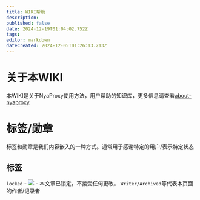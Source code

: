 ```yaml
---
title: WIKI帮助
description: 
published: false
date: 2024-12-19T01:04:02.752Z
tags: 
editor: markdown
dateCreated: 2024-12-05T01:26:13.213Z
---
```


# 关于本WIKI
本WIKI是关于NyaProxy使用方法，用户帮助的知识库，更多信息请查看[about-nyaproxy](/about-nyaproxy)

# 标签/勋章
标签和勋章是我们内容嵌入的一种方式。通常用于感谢特定的用户/表示特定状态
## 标签
`locked` - ![](https://img.shields.io/badge/locked-red?style=for-the-badge) - 本文章已锁定，不接受任何更改。
`Writer/Archived`等代表本页面的作者/记录者